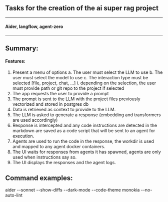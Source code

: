 ## Tasks for the creation of the ai super rag project
---------------------------------------------------------------------------------------------------------
#### Aider, langflow, agent-zero
---------------------------------------------------------------------------------------------------------

## Summary:
#### Features:
1. Present a menu of options
     a. The user must select the LLM to use
     b. The user must select the model to use
     c. The interaction type must be selected [file, project, chat, ...]
         i. depending on the selection, the user must provide path or git repo to the project if selected
2. The app requests the user to provide a prompt
5. The prompt is sent to the LLM with the project files previously vectorized and stored in postgres db
6. Data is retrieved as context to provide to the LLM.
7. The LLM is asked to generate a response (embedding and transformers are used accordingly)
8. Response is intercepted and any code instructions are detected in the markdown are saved as a code script that will be sent to an agent for execution.
9. Agents are used to run the code in the response, the workdir is used and mapped to any agent docker containers.
10. The UI waits for responses from agents it has spawned, agents are only used when instructions say so.
11. The UI displays the responses and the agent logs.

## Command examples:
aider --sonnet --show-diffs --dark-mode --code-theme monokia --no-auto-lint
